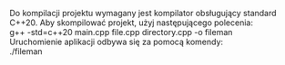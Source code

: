 Do kompilacji projektu wymagany jest kompilator obsługujący standard C++20. Aby skompilować projekt, użyj następującego polecenia:  
g++ -std=c++20 main.cpp file.cpp directory.cpp -o fileman  
Uruchomienie aplikacji odbywa się za pomocą komendy:  
./fileman      
